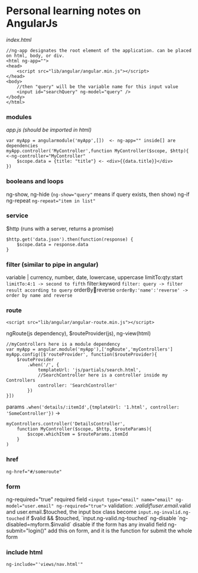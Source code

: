 # Personal learning notes on AngularJs

*index.html*
```
//ng-app designates the root element of the application. can be placed on html, body, or div.
<html ng-app="">
<head>
    <script src="lib/angular/angular.min.js"></script>
</head>
<body>
    //then "query" will be the variable name for this input value
    <input id="searchQuery" ng-model="query" />
</body>
</html>
```
### modules
*app.js (should be imported in html)*
```
var myApp = angularmodule('myApp',[])  <- ng-app="" inside[] are dependencies
myApp.controller('MyController',function MyController($scope, $http){ <-ng-controller="MyController"
    $scope.data = {title: "title"} <- <div>{{data.title}}</div>
})
```
### booleans and loops
ng-show, ng-hide (`ng-show="query"` means if query exists, then show)
ng-if
ng-repeat `ng-repeat="item in list"`

### service
$http (runs with a server, returns a promise)
```
$http.get('data.json').then(function(response) {
    $scope.data = response.data
}
```

### filter (similar to pipe in angular) 
variable | currency, number, date, lowercase, uppercase
limitTo:qty:start `limitTo:4:1 -> second to fifth`
filter:keyword `filter: query -> filter result according to query`
orderBy:key:reverse `orderBy:'name':'reverse' -> order by name and reverse`

### route 
```
<script src="lib/angular/angular-route.min.js"></script>
```
ngRoute(js dependency), $routeProvider(js), ng-view(html)
```
//myControllers here is a module dependency
var myApp = angular.module('myApp'),['ngRoute','myControllers']
myApp.config([$'routeProvider', function($routeProvider){
    $routeProvider
        .when('/', {
            templateUrl: 'js/partials/search.html',
            //SearchController here is a controller inside my Controllers
            controller: 'SearchController'
        })
}])
```

params
`.when('details/:itemId',{tmplateUrl: '1.html', controller: 'SomeController'})`
-> 
```
myControllers.controller('DetailsController',
    function MyController($scope, $http, $routeParams){
        $scope.whichItem = $routeParams.itemId
    }
)
```

### href
`ng-href="#/someroute"`

### form
ng-required="true" required field
`<input type="email" name="email" ng-model="user.email" ng-required="true">`
validation: $.valid
if !user.email.$valid and user.email.$touched, the input box class become `input.ng-invalid.ng-touched`
if $valid && $touched, `input.ng-valid.ng-touched`
ng-disable
`ng-disabled=myform.$invalid` disable if the form has any invalid field
ng-submit="login()" add this on form, and it is the function for submit the whole form

### include html
`ng-include="'views/nav.html'"`